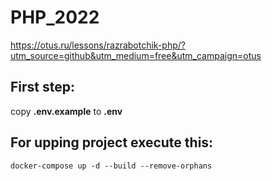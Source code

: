 # PHP_2022

https://otus.ru/lessons/razrabotchik-php/?utm_source=github&utm_medium=free&utm_campaign=otus

## First step:
copy **.env.example** to **.env**

## For upping project execute this:
`docker-compose up -d --build --remove-orphans`
